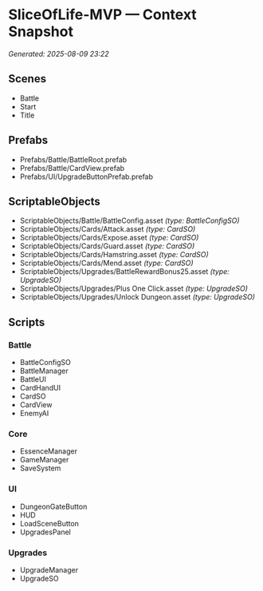 # SliceOfLife-MVP — Context Snapshot
_Generated: 2025-08-09 23:22_

## Scenes
- Battle
- Start
- Title

## Prefabs
- Prefabs/Battle/BattleRoot.prefab
- Prefabs/Battle/CardView.prefab
- Prefabs/UI/UpgradeButtonPrefab.prefab

## ScriptableObjects
- ScriptableObjects/Battle/BattleConfig.asset  _(type: BattleConfigSO)_
- ScriptableObjects/Cards/Attack.asset  _(type: CardSO)_
- ScriptableObjects/Cards/Expose.asset  _(type: CardSO)_
- ScriptableObjects/Cards/Guard.asset  _(type: CardSO)_
- ScriptableObjects/Cards/Hamstring.asset  _(type: CardSO)_
- ScriptableObjects/Cards/Mend.asset  _(type: CardSO)_
- ScriptableObjects/Upgrades/BattleRewardBonus25.asset  _(type: UpgradeSO)_
- ScriptableObjects/Upgrades/Plus One Click.asset  _(type: UpgradeSO)_
- ScriptableObjects/Upgrades/Unlock Dungeon.asset  _(type: UpgradeSO)_

## Scripts
### Battle
- BattleConfigSO
- BattleManager
- BattleUI
- CardHandUI
- CardSO
- CardView
- EnemyAI
### Core
- EssenceManager
- GameManager
- SaveSystem
### UI
- DungeonGateButton
- HUD
- LoadSceneButton
- UpgradesPanel
### Upgrades
- UpgradeManager
- UpgradeSO
